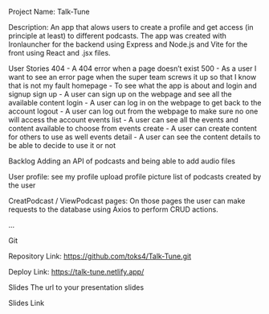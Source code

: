 Project Name: Talk-Tune

Description: An app that alows users to create a profile and get access (in principle at least) to different podcasts. The app was created with Ironlauncher for the backend using Express and Node.js and Vite for the front using React and .jsx files.

User Stories 404 - A 404 error when a page doesn’t exist 500 - As a user I want to see an error page when the super team screws it up so that I know that is not my fault homepage - To see what the app is about and login and signup sign up - A user can sign up on the webpage and see all the available content login - A user can log in on the webpage to get back to the account logout - A user can log out from the webpage to make sure no one will access the account events list - A user can see all the events and content available to choose from events create - A user can create content for others to use as well events detail - A user can see the content details to be able to decide to use it or not

Backlog Adding an API of podcasts and being able to add audio files

User profile: see my profile upload profile picture list of podcasts created by the user

CreatPodcast / ViewPodcast pages: On those pages the user can make requests to the database using Axios to perform CRUD actions.

...

Git

Repository Link: https://github.com/toks4/Talk-Tune.git

Deploy Link: https://talk-tune.netlify.app/

Slides The url to your presentation slides

Slides Link
